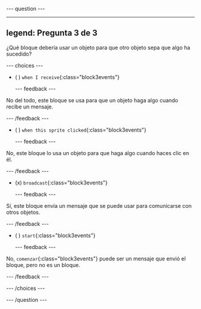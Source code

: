 
--- question ---

---
legend: Pregunta 3 de 3
---

¿Qué bloque debería usar un objeto para que otro objeto sepa que algo ha sucedido?

--- choices ---

- ( ) `when I receive`{:class="block3events"}

  --- feedback ---

No del todo, este bloque se usa para que un objeto haga algo cuando recibe un mensaje.

  --- /feedback ---

- ( ) `when this sprite clicked`{:class="block3events"}


  --- feedback ---

No, este bloque lo usa un objeto para que haga algo cuando haces clic en él.

  --- /feedback ---

- (x) `broadcast`{:class="block3events"}

  --- feedback ---

Sí, este bloque envía un mensaje que se puede usar para comunicarse con otros objetos.

  --- /feedback ---

- ( ) `start`{:class="block3events"}

  --- feedback ---

No, `comenzar`{:class="block3events"} puede ser un mensaje que envió el bloque, pero no es un bloque.

  --- /feedback ---

--- /choices ---

--- /question ---
